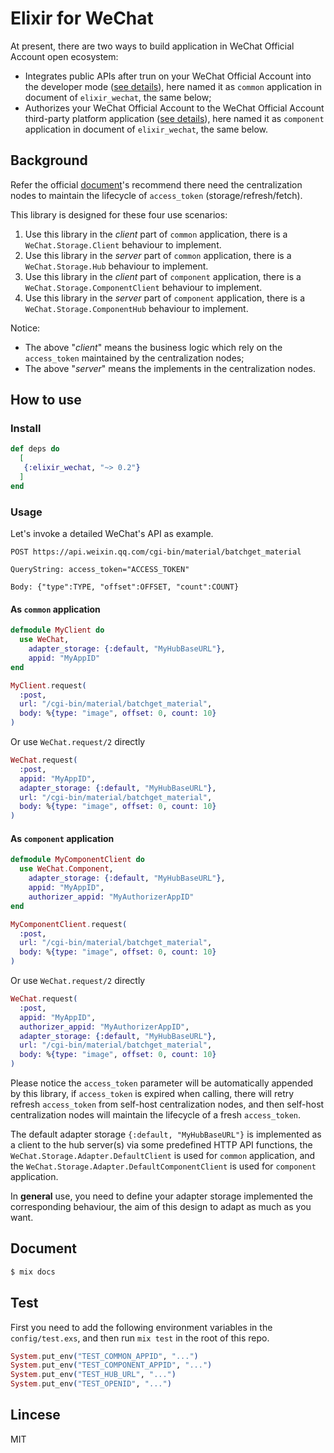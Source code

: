 # Elixir for WeChat

At present, there are two ways to build application in WeChat Official Account open ecosystem:

* Integrates public APIs after trun on your WeChat Official Account into the developer mode ([see details](https://developers.weixin.qq.com/doc/offiaccount/en/Basic_Information/Access_Overview.html)), here named it as `common` application in document of `elixir_wechat`, the same below;
* Authorizes your WeChat Official Account to the WeChat Official Account third-party platform application ([see details](https://developers.weixin.qq.com/doc/oplatform/en/Third-party_Platforms/Third_party_platform_appid.html)), here named it as `component` application in document of `elixir_wechat`, the same below.


## Background

Refer the official [document](https://developers.weixin.qq.com/doc/offiaccount/en/Basic_Information/Get_access_token.html)'s recommend there need the centralization nodes to maintain the lifecycle of `access_token` (storage/refresh/fetch).

This library is designed for these four use scenarios:

1. Use this library in the *client* part of `common` application, there is a `WeChat.Storage.Client` behaviour to implement.
2. Use this library in the *server* part of `common` application, there is a `WeChat.Storage.Hub` behaviour to implement.
3. Use this library in the *client* part of `component` application, there is a `WeChat.Storage.ComponentClient` behaviour to implement.
4. Use this library in the *server* part of `component` application, there is a `WeChat.Storage.ComponentHub` behaviour to implement.

Notice:

* The above "*client*" means the business logic which rely on the `access_token` maintained by the centralization nodes;
* The above "*server*" means the implements in the centralization nodes.

## How to use

### Install

```elixir
def deps do
  [
   {:elixir_wechat, "~> 0.2"}
  ]
end
```

### Usage

Let's invoke a detailed WeChat's API as example.

```
POST https://api.weixin.qq.com/cgi-bin/material/batchget_material

QueryString: access_token="ACCESS_TOKEN"

Body: {"type":TYPE, "offset":OFFSET, "count":COUNT}
``` 

#### As `common` application

```elixir
defmodule MyClient do
  use WeChat,
    adapter_storage: {:default, "MyHubBaseURL"},
    appid: "MyAppID"
end

MyClient.request(
  :post, 
  url: "/cgi-bin/material/batchget_material",
  body: %{type: "image", offset: 0, count: 10}
)
```

Or use `WeChat.request/2` directly

```elixir
WeChat.request(
  :post,
  appid: "MyAppID",
  adapter_storage: {:default, "MyHubBaseURL"},
  url: "/cgi-bin/material/batchget_material",
  body: %{type: "image", offset: 0, count: 10}
)
```


#### As `component` application

```elixir
defmodule MyComponentClient do
  use WeChat.Component,
    adapter_storage: {:default, "MyHubBaseURL"},
    appid: "MyAppID",
    authorizer_appid: "MyAuthorizerAppID"
end

MyComponentClient.request(
  :post,
  url: "/cgi-bin/material/batchget_material",
  body: %{type: "image", offset: 0, count: 10}
)
```

Or use `WeChat.request/2` directly

```elixir
WeChat.request(
  :post,
  appid: "MyAppID",
  authorizer_appid: "MyAuthorizerAppID",
  adapter_storage: {:default, "MyHubBaseURL"},
  url: "/cgi-bin/material/batchget_material",
  body: %{type: "image", offset: 0, count: 10}
)
```

Please notice the `access_token` parameter will be automatically appended by this library, if `access_token` is expired when calling, there will retry refresh `access_token` from self-host centralization nodes, and then self-host centralization nodes will maintain the lifecycle of a fresh `access_token`.

The default adapter storage `{:default, "MyHubBaseURL"}` is implemented as a client to the hub server(s) via some predefined HTTP API functions, the `WeChat.Storage.Adapter.DefaultClient` is used for `common` application, and the `WeChat.Storage.Adapter.DefaultComponentClient` is used for `component` application.

In **general** use, you need to define your adapter storage implemented the corresponding behaviour, the aim of this design to adapt as much as you want.

## Document

```bash
$ mix docs
```

## Test

First you need to add the following environment variables in the `config/test.exs`,
and then run `mix test` in the root of this repo.

```elixir
System.put_env("TEST_COMMON_APPID", "...")
System.put_env("TEST_COMPONENT_APPID", "...")
System.put_env("TEST_HUB_URL", "...")
System.put_env("TEST_OPENID", "...")
```

## Lincese

MIT

